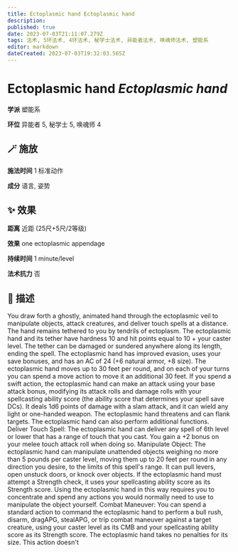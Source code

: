 ```yaml
---
title: Ectoplasmic hand Ectoplasmic hand
description: 
published: true
date: 2023-07-03T21:11:07.279Z
tags: 法术, 5环法术, 4环法术, 秘学士法术, 异能者法术, 唤魂师法术, 塑能系
editor: markdown
dateCreated: 2023-07-03T19:32:03.565Z
---
```


# **Ectoplasmic hand** *Ectoplasmic hand*

**学派** 塑能系 

**环位** 异能者 5, 秘学士 5, 唤魂师 4

## 🪄 施放

**施法时间** 1 标准动作

**成分** 语言, 姿势

## ✨ 效果  

**距离** 近距 (25尺+5尺/2等级) 

**效果** one ectoplasmic appendage 

**持续时间** 1 minute/level 

**法术抗力** 否

## 📖 描述

You draw forth a ghostly, animated hand through the ectoplasmic veil to manipulate objects, attack creatures, and deliver touch spells at a distance. The hand remains tethered to you by tendrils of ectoplasm. The ectoplasmic hand and its tether have hardness 10 and hit points equal to 10 + your caster level. The tether can be damaged or sundered anywhere along its length, ending the spell. The ectoplasmic hand has improved evasion, uses your save bonuses, and has an AC of 24 (+6 natural armor, +8 size). The ectoplasmic hand moves up to 30 feet per round, and on each of your turns you can spend a move action to move it an additional 30 feet. If you spend a swift action, the ectoplasmic hand can make an attack using your base attack bonus, modifying its attack rolls and damage rolls with your spellcasting ability score (the ability score that determines your spell save DCs). It deals 1d6 points of damage with a slam attack, and it can wield any light or one-handed weapon. The ectoplasmic hand threatens and can flank targets.  The ectoplasmic hand can also perform additional functions.  Deliver Touch Spell: The ectoplasmic hand can deliver any spell of 6th level or lower that has a range of touch that you cast. You gain a +2 bonus on your melee touch attack roll when doing so.  Manipulate Object: The ectoplasmic hand can manipulate unattended objects weighing no more than 5 pounds per caster level, moving them up to 20 feet per round in any direction you desire, to the limits of this spell's range. It can pull levers, open unstuck doors, or knock over objects. If the ectoplasmic hand must attempt a Strength check, it uses your spellcasting ability score as its Strength score. Using the ectoplasmic hand in this way requires you to concentrate and spend any actions you would normally need to use to manipulate the object yourself.  Combat Maneuver: You can spend a standard action to command the ectoplasmic hand to perform a bull rush, disarm, dragAPG, stealAPG, or trip combat maneuver against a target creature, using your caster level as its CMB and your spellcasting ability score as its Strength score. The ectoplasmic hand takes no penalties for its size. This action doesn't
    